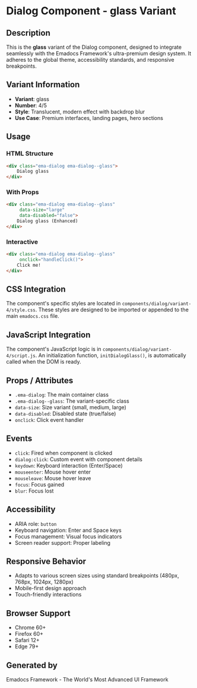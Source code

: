 # Dialog Component - glass Variant

## Description
This is the **glass** variant of the Dialog component, designed to integrate seamlessly with the Emadocs Framework's ultra-premium design system. It adheres to the global theme, accessibility standards, and responsive breakpoints.

## Variant Information
- **Variant**: glass
- **Number**: 4/5
- **Style**: Translucent, modern effect with backdrop blur
- **Use Case**: Premium interfaces, landing pages, hero sections

## Usage

### HTML Structure
```html
<div class="ema-dialog ema-dialog--glass">
    Dialog glass
</div>
```

### With Props
```html
<div class="ema-dialog ema-dialog--glass" 
     data-size="large" 
     data-disabled="false">
    Dialog glass (Enhanced)
</div>
```

### Interactive
```html
<div class="ema-dialog ema-dialog--glass" 
     onclick="handleClick()">
    Click me!
</div>
```

## CSS Integration
The component's specific styles are located in `components/dialog/variant-4/style.css`. These styles are designed to be imported or appended to the main `emadocs.css` file.

## JavaScript Integration
The component's JavaScript logic is in `components/dialog/variant-4/script.js`. An initialization function, `initDialogGlass()`, is automatically called when the DOM is ready.

## Props / Attributes
- `.ema-dialog`: The main container class
- `.ema-dialog--glass`: The variant-specific class
- `data-size`: Size variant (small, medium, large)
- `data-disabled`: Disabled state (true/false)
- `onclick`: Click event handler

## Events
- `click`: Fired when component is clicked
- `dialog:click`: Custom event with component details
- `keydown`: Keyboard interaction (Enter/Space)
- `mouseenter`: Mouse hover enter
- `mouseleave`: Mouse hover leave
- `focus`: Focus gained
- `blur`: Focus lost

## Accessibility
- ARIA role: `button`
- Keyboard navigation: Enter and Space keys
- Focus management: Visual focus indicators
- Screen reader support: Proper labeling

## Responsive Behavior
- Adapts to various screen sizes using standard breakpoints (480px, 768px, 1024px, 1280px)
- Mobile-first design approach
- Touch-friendly interactions

## Browser Support
- Chrome 60+
- Firefox 60+
- Safari 12+
- Edge 79+

## Generated by
Emadocs Framework - The World's Most Advanced UI Framework

